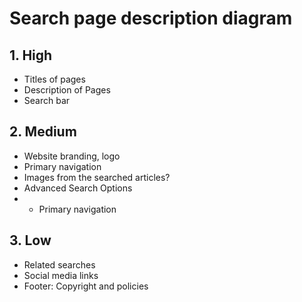 # Search page description diagram

## 1. High

- Titles of pages
- Description of Pages
- Search bar

## 2. Medium

- Website branding, logo
- Primary navigation
- Images from the searched articles?
- Advanced Search Options
- - Primary navigation

## 3. Low

- Related searches
- Social media links
- Footer: Copyright and policies